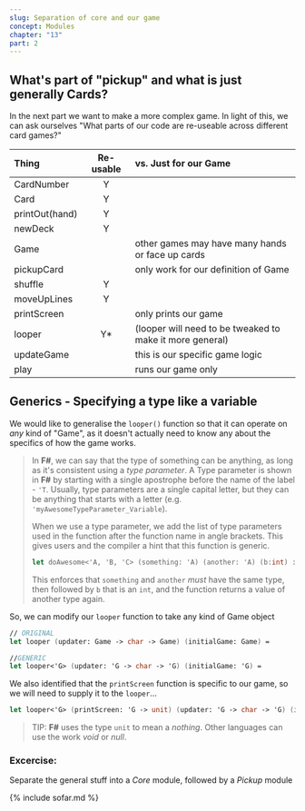 ```yaml
---
slug: Separation of core and our game
concept: Modules
chapter: "13"
part: 2
---
```


## What's part of "pickup" and what is just generally Cards?

In the next part we want to make a more complex game.  In light of this, we can ask ourselves "What parts of our code are re-useable across different card games?"

| Thing         | Re-usable | vs. Just for our Game |
|:--------------|:---------:|:-----------------|
| CardNumber    | Y         |                   |
| Card          | Y         |                   |
| printOut(hand)| Y         |                   |
| newDeck       | Y         |                   |
| Game          |           |  other games may have many hands or face up cards               |
| pickupCard    |           |  only work for our definition of Game                |
| shuffle       | Y         |                   |
| moveUpLines   | Y         |                   |
| printScreen   |           |  only prints our game                |
| looper        | Y*        |  (looper will need to be tweaked to make it more general)                 |
| updateGame    |           |  this is our specific game logic                |
| play          |           |  runs our game only                |

## Generics - Specifying a type like a variable

We would like to generalise the `looper()` function so that it can operate on _any_ kind of "Game", as it doesn't actually need to know any about the specifics of how the game works.  

> In __F#__, we can say that the type of something can be anything, as long as it's consistent using a _type parameter_.  A Type parameter is shown in __F#__ by starting with a single apostrophe before the name of the label - `'T`.  Usually, type parameters are a single capital letter, but they can be anything that starts with a letter (e.g. `'myAwesomeTypeParameter_Variable`).
>
> When we use a type parameter, we add the list of type parameters used in the function after the function name in angle brackets.  This gives users and the compiler a hint that this function is generic.
> ```fsharp
> let doAwesome<'A, 'B, 'C> (something: 'A) (another: 'A) (b:int) : 'C = ...
> ```
> This enforces that `something` and `another` _must_ have the same type, then followed by `b` that is an `int`, and the function returns a value of another type again.

So, we can modify our `looper` function to take any kind of Game object

```fsharp
// ORIGINAL
let looper (updater: Game -> char -> Game) (initialGame: Game) = 

//GENERIC
let looper<'G> (updater: 'G -> char -> 'G) (initialGame: 'G) = 
```

We also identified that the `printScreen` function is specific to our game, so we will need to supply it to the `looper`...
```fsharp
let looper<'G> (printScreen: 'G -> unit) (updater: 'G -> char -> 'G) (initialGame: 'G) = 
```
> TIP: __F#__ uses the type `unit` to mean a _nothing_.  Other languages can use the work _void_ or _null_.

### Excercise: 

Separate the general stuff into a _Core_ module, followed by a _Pickup_ module

{% include sofar.md %}